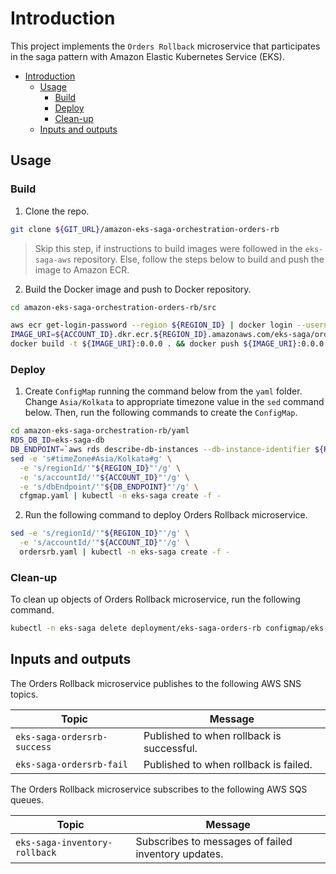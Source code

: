 # Introduction

This project implements the `Orders Rollback` microservice that participates in the saga pattern with Amazon Elastic Kubernetes Service (EKS).

- [Introduction](#introduction)
  - [Usage](#usage)
    - [Build](#build)
    - [Deploy](#deploy)
    - [Clean-up](#clean-up)
  - [Inputs and outputs](#inputs-and-outputs)

## Usage

### Build

1. Clone the repo.

```bash
git clone ${GIT_URL}/amazon-eks-saga-orchestration-orders-rb
```

> Skip this step, if instructions to build images were followed in the `eks-saga-aws` repository. Else, follow the steps below to build and push the image to Amazon ECR.

2. Build the Docker image and push to Docker repository.

```bash
cd amazon-eks-saga-orchestration-orders-rb/src

aws ecr get-login-password --region ${REGION_ID} | docker login --username AWS --password-stdin ${ACCOUNT_ID}.dkr.ecr.${REGION_ID}.amazonaws.com
IMAGE_URI=${ACCOUNT_ID}.dkr.ecr.${REGION_ID}.amazonaws.com/eks-saga/ordersrb
docker build -t ${IMAGE_URI}:0.0.0 . && docker push ${IMAGE_URI}:0.0.0
```

### Deploy

1. Create `ConfigMap` running the command below from the `yaml` folder. Change `Asia/Kolkata` to appropriate timezone value in the `sed` command below. Then, run the following commands to create the `ConfigMap`.

```bash
cd amazon-eks-saga-orchestration-rb/yaml
RDS_DB_ID=eks-saga-db
DB_ENDPOINT=`aws rds describe-db-instances --db-instance-identifier ${RDS_DB_ID} --query 'DBInstances[0].Endpoint.Address' --output text`
sed -e 's#timeZone#Asia/Kolkata#g' \
  -e 's/regionId/'"${REGION_ID}"'/g' \
  -e 's/accountId/'"${ACCOUNT_ID}"'/g' \
  -e 's/dbEndpoint/'"${DB_ENDPOINT}"'/g' \
  cfgmap.yaml | kubectl -n eks-saga create -f -
```

2. Run the following command to deploy Orders Rollback microservice.

```bash
sed -e 's/regionId/'"${REGION_ID}"'/g' \
  -e 's/accountId/'"${ACCOUNT_ID}"'/g' \
  ordersrb.yaml | kubectl -n eks-saga create -f -
```

### Clean-up

To clean up objects of Orders Rollback microservice, run the following command.

```bash
kubectl -n eks-saga delete deployment/eks-saga-orders-rb configmap/eks-saga-orders-rb
```

## Inputs and outputs

The Orders Rollback microservice publishes to the following AWS SNS topics.

| Topic                       | Message                                   |
| --------------------------- | ----------------------------------------- |
| `eks-saga-ordersrb-success` | Published to when rollback is successful. |
| `eks-saga-ordersrb-fail`    | Published to when rollback is failed.     |

The Orders Rollback microservice subscribes to the following AWS SQS queues.

| Topic                         | Message                                             |
| ----------------------------- | --------------------------------------------------- |
| `eks-saga-inventory-rollback` | Subscribes to messages of failed inventory updates. |
